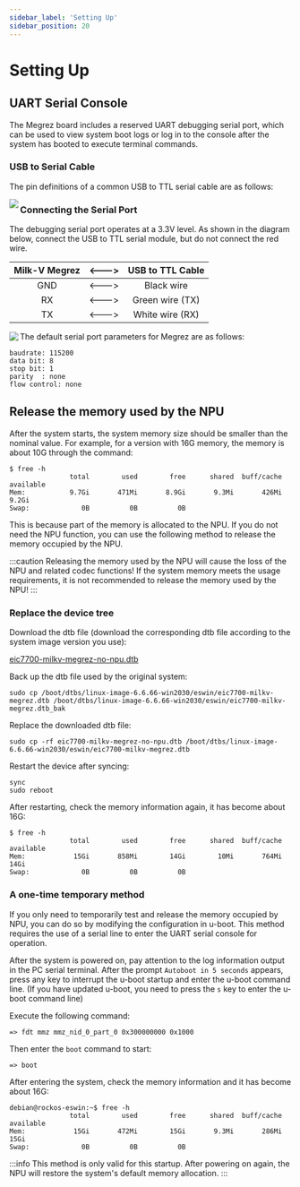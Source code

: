 ```yaml
---
sidebar_label: 'Setting Up'
sidebar_position: 20
---
```


# Setting Up

## UART Serial Console

The Megrez board includes a reserved UART debugging serial port, which can be used to view system boot logs or log in to the console after the system has booted to execute terminal commands.

### USB to Serial Cable

The pin definitions of a common USB to TTL serial cable are as follows:

<Image src='/docs/common/usb2ttl.webp' maxWidth='100%' align='left' />

### Connecting the Serial Port

The debugging serial port operates at a 3.3V level. As shown in the diagram below, connect the USB to TTL serial module, but do not connect the red wire.

<div className='gpio_style'>

| Milk-V Megrez | \<---> | USB to TTL Cable |
| :-----------: | :----: | :--------------: |
|      GND      | \<---> | Black wire       |
|      RX       | \<---> | Green wire (TX)  |
|      TX       | \<---> | White wire (RX)  |

</div>

<Image src='/docs/megrez/megrez-ttl.webp' maxWidth='100%' align='left' />

The default serial port parameters for Megrez are as follows:
```
baudrate: 115200
data bit: 8
stop bit: 1
parity  : none
flow control: none
```

## Release the memory used by the NPU

After the system starts, the system memory size should be smaller than the nominal value. For example, for a version with 16G memory, the memory is about 10G through the command:

```
$ free -h
               total        used        free      shared  buff/cache   available
Mem:           9.7Gi       471Mi       8.9Gi       9.3Mi       426Mi       9.2Gi
Swap:             0B          0B          0B
```

This is because part of the memory is allocated to the NPU. If you do not need the NPU function, you can use the following method to release the memory occupied by the NPU.

:::caution
Releasing the memory used by the NPU will cause the loss of the NPU and related codec functions! If the system memory meets the usage requirements, it is not recommended to release the memory used by the NPU!
:::

### Replace the device tree

Download the dtb file (download the corresponding dtb file according to the system image version you use):

[eic7700-milkv-megrez-no-npu.dtb](https://github.com/milkv-megrez/megrez-build/releases/)

Back up the dtb file used by the original system:
```
sudo cp /boot/dtbs/linux-image-6.6.66-win2030/eswin/eic7700-milkv-megrez.dtb /boot/dtbs/linux-image-6.6.66-win2030/eswin/eic7700-milkv-megrez.dtb_bak
```

Replace the downloaded dtb file:
```
sudo cp -rf eic7700-milkv-megrez-no-npu.dtb /boot/dtbs/linux-image-6.6.66-win2030/eswin/eic7700-milkv-megrez.dtb
```

Restart the device after syncing:
```
sync
sudo reboot
```

After restarting, check the memory information again, it has become about 16G:
```
$ free -h
               total        used        free      shared  buff/cache   available
Mem:            15Gi       858Mi        14Gi        10Mi       764Mi        14Gi
Swap:             0B          0B          0B
```

### A one-time temporary method

If you only need to temporarily test and release the memory occupied by NPU, you can do so by modifying the configuration in u-boot. This method requires the use of a serial line to enter the UART serial console for operation.

After the system is powered on, pay attention to the log information output in the PC serial terminal. After the prompt `Autoboot in 5 seconds` appears, press any key to interrupt the u-boot startup and enter the u-boot command line. (If you have updated u-boot, you need to press the `s` key to enter the u-boot command line)

Execute the following command:

```
=> fdt mmz mmz_nid_0_part_0 0x300000000 0x1000
```

Then enter the `boot` command to start:

```
=> boot
```

After entering the system, check the memory information and it has become about 16G:

```
debian@rockos-eswin:~$ free -h
               total        used        free      shared  buff/cache   available
Mem:            15Gi       472Mi        15Gi       9.3Mi       286Mi        15Gi
Swap:             0B          0B          0B
```

:::info
This method is only valid for this startup. After powering on again, the NPU will restore the system's default memory allocation.
:::
